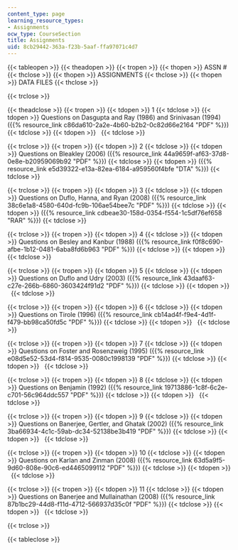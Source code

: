 ```yaml
---
content_type: page
learning_resource_types:
- Assignments
ocw_type: CourseSection
title: Assignments
uid: 8cb29442-363a-f23b-5aaf-ffa97071c4d7
---
```


{{< tableopen >}}
{{< theadopen >}}
{{< tropen >}}
{{< thopen >}}
ASSN #
{{< thclose >}}
{{< thopen >}}
ASSIGNMENTS
{{< thclose >}}
{{< thopen >}}
DATA FILES
{{< thclose >}}

{{< trclose >}}

{{< theadclose >}}
{{< tropen >}}
{{< tdopen >}}
1
{{< tdclose >}}
{{< tdopen >}}
Questions on Dasgupta and Ray (1986) and Srinivasan (1994) ({{% resource_link c86da610-2a2e-4b60-b2b2-0c82d66e2164 "PDF" %}})
{{< tdclose >}}
{{< tdopen >}}
 
{{< tdclose >}}

{{< trclose >}}
{{< tropen >}}
{{< tdopen >}}
2
{{< tdclose >}}
{{< tdopen >}}
Questions on Bleakley (2006) ({{% resource_link 44a9659f-af63-37d8-0e8e-b20959069b92 "PDF" %}})
{{< tdclose >}}
{{< tdopen >}}
({{% resource_link e5d39322-e13a-82ea-6184-a959560f4bfe "DTA" %}})
{{< tdclose >}}

{{< trclose >}}
{{< tropen >}}
{{< tdopen >}}
3
{{< tdclose >}}
{{< tdopen >}}
Questions on Duflo, Hanna, and Ryan (2008) ({{% resource_link 38c6e1a8-4580-640d-fc9b-106ae54bee7c "PDF" %}})
{{< tdclose >}}
{{< tdopen >}}
({{% resource_link cdbeae30-158d-0354-f554-1c5df76ef658 "RAR" %}})
{{< tdclose >}}

{{< trclose >}}
{{< tropen >}}
{{< tdopen >}}
4
{{< tdclose >}}
{{< tdopen >}}
Questions on Besley and Kanbur (1988) ({{% resource_link f0f8c690-afbe-1b12-0481-6aba8fd6b963 "PDF" %}})
{{< tdclose >}}
{{< tdopen >}}
 
{{< tdclose >}}

{{< trclose >}}
{{< tropen >}}
{{< tdopen >}}
5
{{< tdclose >}}
{{< tdopen >}}
Questions on Duflo and Udry (2003) ({{% resource_link 43daaf63-c27e-266b-6860-3603424f91d2 "PDF" %}})
{{< tdclose >}}
{{< tdopen >}}
 
{{< tdclose >}}

{{< trclose >}}
{{< tropen >}}
{{< tdopen >}}
6
{{< tdclose >}}
{{< tdopen >}}
Questions on Tirole (1996) ({{% resource_link cb14ad4f-f9e4-4d1f-f479-bb98ca50fd5c "PDF" %}})
{{< tdclose >}}
{{< tdopen >}}
 
{{< tdclose >}}

{{< trclose >}}
{{< tropen >}}
{{< tdopen >}}
7
{{< tdclose >}}
{{< tdopen >}}
Questions on Foster and Rosenzweig (1995) ({{% resource_link e08d5e52-53d4-f814-9535-0080c1998139 "PDF" %}})
{{< tdclose >}}
{{< tdopen >}}
 
{{< tdclose >}}

{{< trclose >}}
{{< tropen >}}
{{< tdopen >}}
8
{{< tdclose >}}
{{< tdopen >}}
Questions on Benjamin (1992) ({{% resource_link 19713886-1c8f-6c2e-c701-56c964ddc557 "PDF" %}})
{{< tdclose >}}
{{< tdopen >}}
 
{{< tdclose >}}

{{< trclose >}}
{{< tropen >}}
{{< tdopen >}}
9
{{< tdclose >}}
{{< tdopen >}}
Questions on Banerjee, Gertler, and Ghatak (2002) ({{% resource_link 3ba66934-4c1c-59ab-dc34-52138be3b419 "PDF" %}})
{{< tdclose >}}
{{< tdopen >}}
 
{{< tdclose >}}

{{< trclose >}}
{{< tropen >}}
{{< tdopen >}}
10
{{< tdclose >}}
{{< tdopen >}}
Questions on Karlan and Zinman (2008) ({{% resource_link 63d5a9f5-9d60-808e-90c6-ed4465099112 "PDF" %}})
{{< tdclose >}}
{{< tdopen >}}
 
{{< tdclose >}}

{{< trclose >}}
{{< tropen >}}
{{< tdopen >}}
11
{{< tdclose >}}
{{< tdopen >}}
Questions on Banerjee and Mullainathan (2008) ({{% resource_link 87b1bc29-44d8-f11d-4712-566937d35c0f "PDF" %}})
{{< tdclose >}}
{{< tdopen >}}
 
{{< tdclose >}}

{{< trclose >}}

{{< tableclose >}}